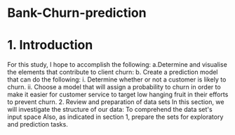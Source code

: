 # Bank-Churn-prediction

# 1. Introduction
For this study, I hope to accomplish the following:
a.Determine and visualise the elements that contribute to client churn:
b. Create a prediction model that can do the following:
   i. Determine whether or not a customer is likely to churn.
  ii. Choose a model that will assign a probability to churn in order to make it easier for customer service to target low hanging fruit in their efforts to prevent churn.
2. Review and preparation of data sets
In this section, we will investigate the structure of our data:
To comprehend the data set's input space
Also, as indicated in section 1, prepare the sets for exploratory and prediction tasks.

